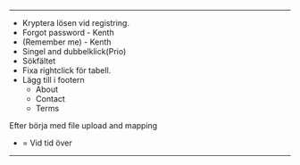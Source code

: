 ------------------------------------------------------
* Kryptera lösen vid registring.
* Forgot password - Kenth
* (Remember me) - Kenth
* Singel and dubbelklick(Prio)
* Sökfältet
* Fixa rightclick för tabell.
* Lägg till i footern
	- About
	- Contact
	- Terms

Efter börja med file upload and mapping


* = Vid tid över
------------------------------------------------------
